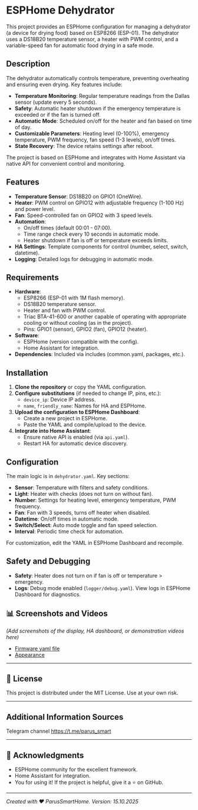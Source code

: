 # ESPHome Dehydrator

This project provides an ESPHome configuration for managing a dehydrator (a device for drying food) based on ESP8266 (ESP-01). The dehydrator uses a DS18B20 temperature sensor, a heater with PWM control, and a variable-speed fan for automatic food drying in a safe mode.

## Description

The dehydrator automatically controls temperature, preventing overheating and ensuring even drying. Key features include:
- **Temperature Monitoring**: Regular temperature readings from the Dallas sensor (update every 5 seconds).
- **Safety**: Automatic heater shutdown if the emergency temperature is exceeded or if the fan is turned off.
- **Automatic Mode**: Scheduled on/off for the heater and fan based on time of day.
- **Customizable Parameters**: Heating level (0-100%), emergency temperature, PWM frequency, fan speed (1-3 levels), on/off times.
- **State Recovery**: The device retains settings after reboot.

The project is based on ESPHome and integrates with Home Assistant via native API for convenient control and monitoring.

## Features

- **Temperature Sensor**: DS18B20 on GPIO1 (OneWire).
- **Heater**: PWM control on GPIO12 with adjustable frequency (1-100 Hz) and power level.
- **Fan**: Speed-controlled fan on GPIO2 with 3 speed levels.
- **Automation**:
  - On/off times (default 00:01 - 07:00).
  - Time range check every 10 seconds in automatic mode.
  - Heater shutdown if fan is off or temperature exceeds limits.
- **HA Settings**: Template components for control (number, select, switch, datetime).
- **Logging**: Detailed logs for debugging in automatic mode.

## Requirements

- **Hardware**:
  - ESP8266 (ESP-01 with 1M flash memory).
  - DS18B20 temperature sensor.
  - Heater and fan with PWM control.
  - Triac BTA-41-600 or another capable of operating with appropriate cooling or without cooling (as in the project).
  - Pins: GPIO1 (sensor), GPIO2 (fan), GPIO12 (heater).
- **Software**:
  - ESPHome (version compatible with the config).
  - Home Assistant for integration.
- **Dependencies**: Included via includes (common.yaml, packages, etc.).

## Installation

1. **Clone the repository** or copy the YAML configuration.
2. **Configure substitutions** (if needed to change IP, pins, etc.):
   - `device_ip`: Device IP address.
   - `name`, `friendly_name`: Names for HA and ESPHome.
3. **Upload the configuration to ESPHome Dashboard**:
   - Create a new project in ESPHome.
   - Paste the YAML and compile/upload to the device.
4. **Integrate into Home Assistant**:
   - Ensure native API is enabled (via `api.yaml`).
   - Restart HA for automatic device discovery.

## Configuration

The main logic is in `dehydrator.yaml`. Key sections:
- **Sensor**: Temperature with filters and safety conditions.
- **Light**: Heater with checks (does not turn on without fan).
- **Number**: Settings for heating level, emergency temperature, PWM frequency.
- **Fan**: Fan with 3 speeds, turns off heater when disabled.
- **Datetime**: On/off times in automatic mode.
- **Switch/Select**: Auto mode toggle and fan speed selection.
- **Interval**: Periodic time check for automation.

For customization, edit the YAML in ESPHome Dashboard and recompile.

## Safety and Debugging

- **Safety**: Heater does not turn on if fan is off or temperature > emergency.
- **Logs**: Debug mode enabled (`logger/debug.yaml`). View logs in ESPHome Dashboard for diagnostics.

## 📊 Screenshots and Videos

*(Add screenshots of the display, HA dashboard, or demonstration videos here)*

- [Firmware yaml file](dehydrator.yaml)
- [Appearance](dehydrator.png)

---

## 📄 License

This project is distributed under the MIT License. Use at your own risk.

---

## Additional Information Sources

Telegram channel https://t.me/parus_smart

---
## 🙏 Acknowledgments

- ESPHome community for the excellent framework.
- Home Assistant for integration.
- You for using it! If the project is helpful, give it a ⭐ on GitHub.

---

*Created with ❤️ ParusSmartHome. Version: 15.10.2025*
